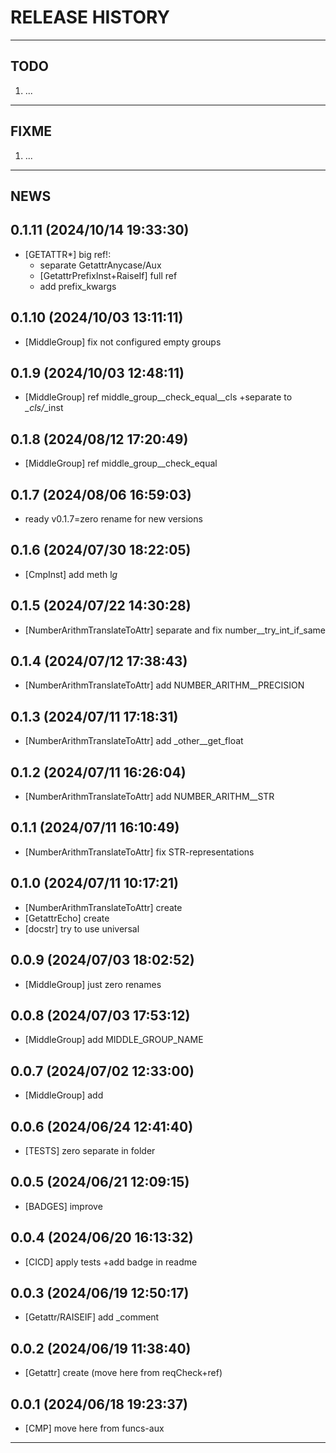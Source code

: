 # RELEASE HISTORY

********************************************************************************
## TODO
1. ...  

********************************************************************************
## FIXME
1. ...  

********************************************************************************
## NEWS

0.1.11 (2024/10/14 19:33:30)
------------------------------
- [GETATTR*] big ref!:  
	- separate GetattrAnycase/Aux  
	- [GetattrPrefixInst+RaiseIf] full ref  
	- add prefix_kwargs  

0.1.10 (2024/10/03 13:11:11)
------------------------------
- [MiddleGroup] fix not configured empty groups  

0.1.9 (2024/10/03 12:48:11)
------------------------------
- [MiddleGroup] ref middle_group__check_equal__cls +separate to *_cls/*_inst  

0.1.8 (2024/08/12 17:20:49)
------------------------------
- [MiddleGroup] ref middle_group__check_equal  

0.1.7 (2024/08/06 16:59:03)
------------------------------
- ready v0.1.7=zero rename for new versions  

0.1.6 (2024/07/30 18:22:05)
------------------------------
- [CmpInst] add meth l*g*  

0.1.5 (2024/07/22 14:30:28)
------------------------------
- [NumberArithmTranslateToAttr] separate and fix number__try_int_if_same  

0.1.4 (2024/07/12 17:38:43)
------------------------------
- [NumberArithmTranslateToAttr] add NUMBER_ARITHM__PRECISION  

0.1.3 (2024/07/11 17:18:31)
------------------------------
- [NumberArithmTranslateToAttr] add _other__get_float  

0.1.2 (2024/07/11 16:26:04)
------------------------------
- [NumberArithmTranslateToAttr] add NUMBER_ARITHM__STR  

0.1.1 (2024/07/11 16:10:49)
------------------------------
- [NumberArithmTranslateToAttr] fix STR-representations  

0.1.0 (2024/07/11 10:17:21)
------------------------------
- [NumberArithmTranslateToAttr] create  
- [GetattrEcho] create  
- [docstr] try to use universal  

0.0.9 (2024/07/03 18:02:52)
------------------------------
- [MiddleGroup] just zero renames  

0.0.8 (2024/07/03 17:53:12)
------------------------------
- [MiddleGroup] add MIDDLE_GROUP_NAME  

0.0.7 (2024/07/02 12:33:00)
------------------------------
- [MiddleGroup] add  

0.0.6 (2024/06/24 12:41:40)
------------------------------
- [TESTS] zero separate in folder  

0.0.5 (2024/06/21 12:09:15)
------------------------------
- [BADGES] improve  

0.0.4 (2024/06/20 16:13:32)
------------------------------
- [CICD] apply tests +add badge in readme  

0.0.3 (2024/06/19 12:50:17)
------------------------------
- [Getattr/RAISEIF] add _comment  

0.0.2 (2024/06/19 11:38:40)
------------------------------
- [Getattr] create (move here from reqCheck+ref)  

0.0.1 (2024/06/18 19:23:37)
------------------------------
- [CMP] move here from funcs-aux

********************************************************************************
